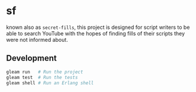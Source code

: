 # sf

known also as `secret-fills`, this project is designed for script writers to be able to search YouTube with the hopes of finding fills of their scripts they were not informed about.


## Development

```sh
gleam run   # Run the project
gleam test  # Run the tests
gleam shell # Run an Erlang shell
```
